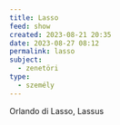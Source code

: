 ```yaml
---
title: Lasso
feed: show
created: 2023-08-21 20:35
date: 2023-08-27 08:12
permalink: lasso
subject:
  - zenetöri
type:
  - személy
---
```


Orlando di Lasso, Lassus